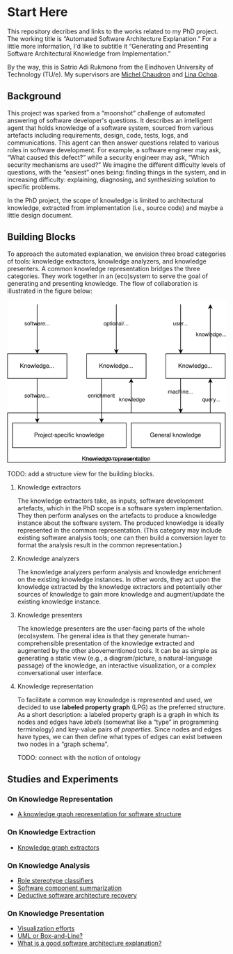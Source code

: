 # Start Here

This repository decribes and links to the works related to my PhD project. The working title is “Automated Software Architecture Explanation.” For a little more information, I'd like to subtitle it “Generating and Presenting Software Architectural Knowledge from Implementation.” 

By the way, this is Satrio Adi Rukmono from the Eindhoven University of Technology (TU/e). My supervisors are [Michel Chaudron](https://research.tue.nl/en/persons/michel-rv-chaudron) and [Lina Ochoa](../../../../lmove).

## Background

This project was sparked from a “moonshot” challenge of automated answering of software developer's questions. It describes an intelligent agent that holds knowledge of a software system, sourced from various artefacts including requirements, design, code, tests, logs, and communications. This agent can then answer questions related to various roles in software development. For example, a software engineer may ask, “What caused this defect?” while a security engineer may ask, “Which security mechanisms are used?” We imagine the different difficulty levels of questions, with the “easiest” ones being: finding things in the system, and in increasing difficulty: explaining, diagnosing, and synthesizing solution to specific problems.

In the PhD project, the scope of knowledge is limited to architectural knowledge, extracted from implementation (i.e., source code) and maybe a little design document.

## Building Blocks

To approach the automated explanation, we envision three broad categories of tools: knowledge extractors, knowledge analyzers, and knowledge presenters. A common knowledge representation bridges the three categories. They work together in an (eco)system to serve the goal of generating and presenting knowledge. The flow of collaboration is illustrated in the figure below:

![Building blocks.](/figures/building-blocks.svg)

TODO: add a structure view for the building blocks.

1. Knowledge extractors

    The knowledge extractors take, as inputs, software development artefacts, which in the PhD scope is a software system implementation. They then perform analyses on the artefacts to produce a knowledge instance about the software system. The produced knowledge is ideally represented in the common representation. (This category may include existing software analysis tools; one can then build a conversion layer to format the analysis result in the common representation.)

2. Knowledge analyzers

    The knowledge analyzers perform analysis and knowledge enrichment on the existing knowledge instances. In other words, they act upon the knowledge extracted by the knowledge extractors and potentially other sources of knowledge to gain more knowledge and augment/update the existing knowledge instance.

3. Knowledge presenters

    The knowledge presenters are the user-facing parts of the whole (eco)system. The general idea is that they generate human-comprehensible presentation of the knowledge extracted and augmented by the other abovementioned tools. It can be as simple as generating a static view (e.g., a diagram/picture, a natural-language passage) of the knowledge, an interactive visualization, or a complex conversational user interface.

4. Knowledge representation

    To facilitate a common way knowledge is represented and used, we decided to use **labeled property graph** (LPG) as the preferred structure. As a short description: a labeled property graph is a graph in which its nodes and edges have _labels_ (somewhat like a “type” in programming terminology) and key-value pairs of _properties_. Since nodes and edges have types, we can then define what types of edges can exist between two nodes in a “graph schema”.

   TODO: connect with the notion of ontology

## Studies and Experiments

### On Knowledge Representation

- [A knowledge graph representation for software structure](/representation.md)

### On Knowledge Extraction

- [Knowledge graph extractors](/extractors.md)

### On Knowledge Analysis

- [Role stereotype classifiers](/classifiers.md)
- [Software component summarization](/summarizer.md)
- [Deductive software architecture recovery](/deductive-sar.md)

### On Knowledge Presentation

- [Visualization efforts](/viz.md)
- [UML or Box-and-Line?](/uml-bnl.md)
- [What is a good software architecture explanation?](/expl-interviews.md)
  
